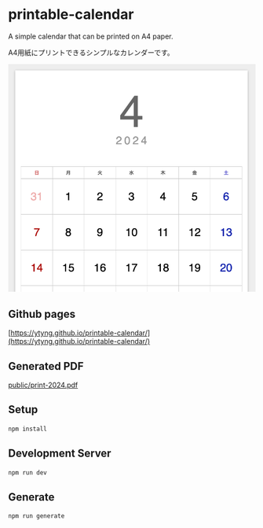 # printable-calendar

A simple calendar that can be printed on A4 paper.

A4用紙にプリントできるシンプルなカレンダーです。

![スクリーンショット](docs/screenshot.png)

## Github pages

[https://ytyng.github.io/printable-calendar/](https://ytyng.github.io/printable-calendar/)

## Generated PDF

[public/print-2024.pdf](docs/print-2024.pdf)

## Setup

```bash
npm install
```

## Development Server

```bash
npm run dev
```

## Generate

```bash
npm run generate
```

